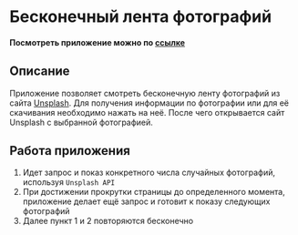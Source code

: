 # Бесконечный лента фотографий

#### Посмотреть приложение можно по [ссылке](https://li-land.github.io/Infinite_unsplash_photos/)

## Описание

Приложение позволяет смотреть бесконечную ленту фотографий из сайта [Unsplash](https://unsplash.com/). Для получения информации по фотографии или для её скачивания необходимо нажать на неё. После чего открывается сайт Unsplash с выбранной фотографией.

## Работа приложения

1. Идет запрос и показ конкретного числа случайных фотографий, используя `Unsplash API`
2. При достижении прокрутки страницы до определенного момента, приложение делает ещё запрос и готовит к показу следующих фотографий
3. Далее пункт 1 и 2 повторяются бесконечно
